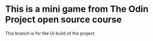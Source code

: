
# This is a mini game from The Odin Project open source course

This branch is for the UI build of the project.
